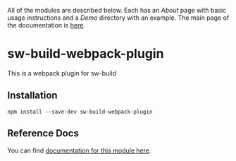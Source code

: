 <!-- DO NOT EDIT. This page is autogenerated. -->
<!-- To make changes, edit templates/Project-README.hbs, not this file. -->

All of the modules are described below. Each has an _About_ page with basic usage instructions and a _Demo_ directory with an example. The main page of the documentation is [here](https://googlechrome.github.io/sw-helpers/#main).

# sw-build-webpack-plugin

This is a webpack plugin for sw-build

## Installation

`npm install --save-dev sw-build-webpack-plugin`


## Reference Docs

You can find [documentation for this module here](https://googlechrome.github.io/sw-helpers/reference-docs/stable/latest/module-sw-build-webpack-plugin.html#main).
